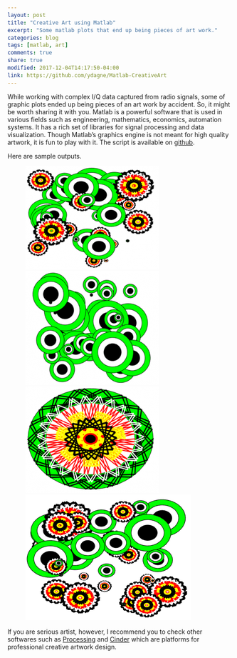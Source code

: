```yaml
---
layout: post
title: "Creative Art using Matlab"
excerpt: "Some matlab plots that end up being pieces of art work."
categories: blog
tags: [matlab, art]
comments: true
share: true
modified: 2017-12-04T14:17:50-04:00
link: https://github.com/ydagne/Matlab-CreativeArt
---
```



While working with complex I/Q data captured from radio signals, some of graphic plots ended up being pieces of an art work by accident. So, it might be worth sharing it with you. Matlab is a powerful software that is used in various fields such as engineering, mathematics, economics, automation systems. It has a rich set of libraries for signal processing and data visualization. Though Matlab’s graphics engine is not meant for high quality artwork, it is fun to play with it. The script is available on [github](https://github.com/ydagne/Matlab-CreativeArt).

Here are sample outputs.


<figure >
	<img src="/images/blog/MatlabArt1.png" alt=""><img src="/images/blog/MatlabArt2.png" alt="">
	<img src="/images/blog/MatlabArt3.png" alt=""><img src="/images/blog/MatlabArt4.png" alt="">
</figure>



If you are serious artist, however, I recommend you to check other softwares such as [Processing](https://processing.org/) and [Cinder](https://libcinder.org/) which are platforms for professional creative artwork design.
